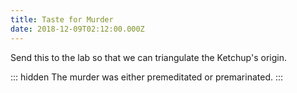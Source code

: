 ```yaml
---
title: Taste for Murder
date: 2018-12-09T02:12:00.000Z
---
```


Send this to the lab so that we can triangulate the Ketchup's origin.

::: hidden
The murder was either premeditated or premarinated.
:::